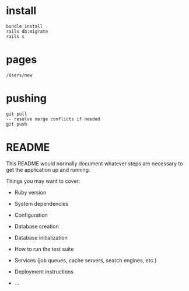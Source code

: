 # install

```
bundle install
rails db:migrate
rails s
```

# pages
```
/Users/new
```

# pushing

```
git pull
-- resolve merge conflicts if needed 
git push
```






# README

This README would normally document whatever steps are necessary to get the
application up and running.

Things you may want to cover:

* Ruby version

* System dependencies

* Configuration

* Database creation

* Database initialization

* How to run the test suite

* Services (job queues, cache servers, search engines, etc.)

* Deployment instructions

* ...
